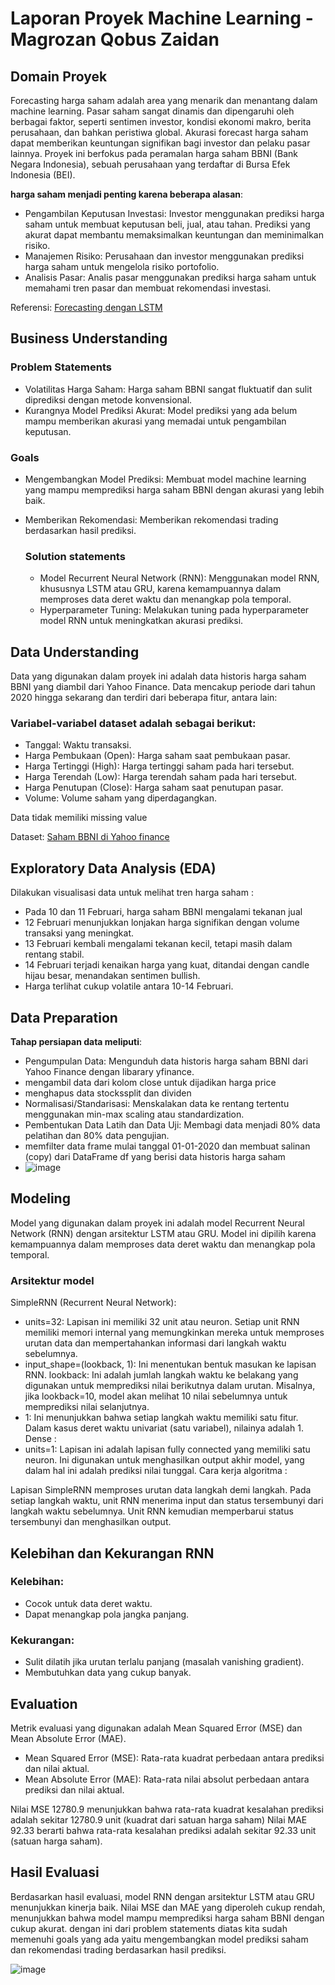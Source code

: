 # Laporan Proyek Machine Learning - Magrozan Qobus Zaidan

## Domain Proyek

Forecasting harga saham adalah area yang menarik dan menantang dalam machine learning. Pasar saham sangat dinamis dan dipengaruhi oleh berbagai faktor, seperti sentimen investor, kondisi ekonomi makro, berita perusahaan, dan bahkan peristiwa global. Akurasi forecast harga saham dapat memberikan keuntungan signifikan bagi investor dan pelaku pasar lainnya. Proyek ini berfokus pada peramalan harga saham BBNI (Bank Negara Indonesia), sebuah perusahaan yang terdaftar di Bursa Efek Indonesia (BEI).

**harga saham menjadi penting karena beberapa alasan**:
- Pengambilan Keputusan Investasi: Investor menggunakan prediksi harga saham untuk membuat keputusan beli, jual, atau tahan. Prediksi yang akurat dapat membantu memaksimalkan keuntungan dan meminimalkan risiko.
- Manajemen Risiko: Perusahaan dan investor menggunakan prediksi harga saham untuk mengelola risiko portofolio.
- Analisis Pasar: Analis pasar menggunakan prediksi harga saham untuk memahami tren pasar dan membuat rekomendasi investasi.
  
Referensi: [Forecasting dengan LSTM](https://www.kaggle.com/code/jeanfi/forecasting-saham) 

## Business Understanding

### Problem Statements

- Volatilitas Harga Saham: Harga saham BBNI sangat fluktuatif dan sulit diprediksi dengan metode konvensional.
- Kurangnya Model Prediksi Akurat: Model prediksi yang ada belum mampu memberikan akurasi yang memadai untuk pengambilan keputusan.

### Goals

- Mengembangkan Model Prediksi: Membuat model machine learning yang mampu memprediksi harga saham BBNI dengan akurasi yang lebih baik.
- Memberikan Rekomendasi: Memberikan rekomendasi trading berdasarkan hasil prediksi.

    ### Solution statements
    - Model Recurrent Neural Network (RNN): Menggunakan model RNN, khususnya LSTM atau GRU, karena kemampuannya dalam memproses data deret waktu dan menangkap pola temporal.
    - Hyperparameter Tuning: Melakukan tuning pada hyperparameter model RNN untuk meningkatkan akurasi prediksi.
  
## Data Understanding
Data yang digunakan dalam proyek ini adalah data historis harga saham BBNI yang diambil dari Yahoo Finance. Data mencakup periode dari tahun 2020 hingga sekarang dan terdiri dari beberapa fitur, antara lain:

### Variabel-variabel dataset adalah sebagai berikut:
- Tanggal: Waktu transaksi.
- Harga Pembukaan (Open): Harga saham saat pembukaan pasar.
- Harga Tertinggi (High): Harga tertinggi saham pada hari tersebut.
- Harga Terendah (Low): Harga terendah saham pada hari tersebut.
- Harga Penutupan (Close): Harga saham saat penutupan pasar.
- Volume: Volume saham yang diperdagangkan.
  
Data tidak memiliki missing value 

Dataset: [Saham BBNI di Yahoo finance](https://finance.yahoo.com/quote/BBNI.JK/)

## Exploratory Data Analysis (EDA)

Dilakukan visualisasi data untuk melihat tren harga saham :
- Pada 10 dan 11 Februari, harga saham BBNI mengalami tekanan jual
- 12 Februari menunjukkan lonjakan harga signifikan dengan volume transaksi yang meningkat.
- 13 Februari kembali mengalami tekanan kecil, tetapi masih dalam rentang stabil.
- 14 Februari terjadi kenaikan harga yang kuat, ditandai dengan candle hijau besar, menandakan sentimen bullish.
- Harga terlihat cukup volatile antara 10-14 Februari.
  
## Data Preparation

**Tahap persiapan data meliputi**: 
- Pengumpulan Data: Mengunduh data historis harga saham BBNI dari Yahoo Finance dengan libarary yfinance.
- mengambil data dari kolom close untuk dijadikan harga price
- menghapus data stockssplit dan dividen
- Normalisasi/Standarisasi: Menskalakan data ke rentang tertentu menggunakan min-max scaling atau standardization.
- Pembentukan Data Latih dan Data Uji: Membagi data menjadi 80% data pelatihan dan 80% data pengujian.
- memfilter data frame mulai tanggal 01-01-2020 dan membuat salinan (copy) dari DataFrame df yang berisi data historis harga saham
- ![image](https://github.com/user-attachments/assets/3395a16c-f8f2-4c41-a9ad-54b0c5fb14b2)



## Modeling
Model yang digunakan dalam proyek ini adalah model Recurrent Neural Network (RNN) dengan arsitektur LSTM atau GRU. Model ini dipilih karena kemampuannya dalam memproses data deret waktu dan menangkap pola temporal.
### Arsitektur model
SimpleRNN (Recurrent Neural Network):
- units=32: Lapisan ini memiliki 32 unit atau neuron. Setiap unit RNN memiliki memori internal yang memungkinkan mereka untuk memproses urutan data dan mempertahankan informasi dari langkah waktu sebelumnya.
- input_shape=(lookback, 1): Ini menentukan bentuk masukan ke lapisan RNN.
lookback: Ini adalah jumlah langkah waktu ke belakang yang digunakan untuk memprediksi nilai berikutnya dalam urutan. Misalnya, jika lookback=10, model akan melihat 10 nilai sebelumnya untuk memprediksi nilai selanjutnya.
- 1: Ini menunjukkan bahwa setiap langkah waktu memiliki satu fitur. Dalam kasus deret waktu univariat (satu variabel), nilainya adalah 1.
Dense :
- units=1: Lapisan ini adalah lapisan fully connected yang memiliki satu neuron. Ini digunakan untuk menghasilkan output akhir model, yang dalam hal ini adalah prediksi nilai tunggal.
Cara kerja algoritma :

Lapisan SimpleRNN memproses urutan data langkah demi langkah. Pada setiap langkah waktu, unit RNN menerima input dan status tersembunyi dari langkah waktu sebelumnya. Unit RNN kemudian memperbarui status tersembunyi dan menghasilkan output. 

## Kelebihan dan Kekurangan RNN
### Kelebihan:

- Cocok untuk data deret waktu.
- Dapat menangkap pola jangka panjang.
### Kekurangan:

- Sulit dilatih jika urutan terlalu panjang (masalah vanishing gradient).
- Membutuhkan data yang cukup banyak.

## Evaluation

Metrik evaluasi yang digunakan adalah Mean Squared Error (MSE) dan Mean Absolute Error (MAE).

- Mean Squared Error (MSE): Rata-rata kuadrat perbedaan antara prediksi dan nilai aktual.
- Mean Absolute Error (MAE): Rata-rata nilai absolut perbedaan antara prediksi dan nilai aktual.
  
Nilai MSE 12780.9 menunjukkan bahwa rata-rata kuadrat kesalahan prediksi adalah sekitar 12780.9 unit (kuadrat dari satuan harga saham) Nilai MAE 92.33 berarti bahwa rata-rata kesalahan prediksi adalah sekitar 92.33 unit (satuan harga saham).
  
## Hasil Evaluasi
Berdasarkan hasil evaluasi, model RNN dengan arsitektur LSTM atau GRU menunjukkan kinerja baik. Nilai MSE dan MAE yang diperoleh cukup rendah, menunjukkan bahwa model mampu memprediksi harga saham BBNI dengan cukup akurat. dengan ini dari problem statements diatas kita sudah memenuhi goals yang ada yaitu mengembangkan model prediksi saham dan rekomendasi trading berdasarkan hasil prediksi.

![image](https://github.com/user-attachments/assets/0d1d843b-35b5-4f4b-8481-47d58c49fbb3)


